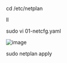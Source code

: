 cd /etc/netplan

ll

sudo vi 01-netcfg.yaml

![image](https://github.com/nemoisthebest/network/assets/167675622/8b5c15a6-d245-43a2-805b-e546b5f000e1)

sudo netplan apply


